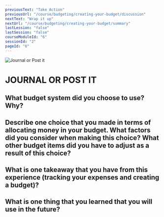 ```yaml
---
previousText: "Take Action"
previousUrl: "/course/budgeting/creating-your-budget/discussion"
nextText: "Wrap it up"
nextUrl: "/course/budgeting/creating-your-budget/summary"
lastLession: "false"
lastSession: "false"
courseModuleId: "6"
sessionId: "2"
pageId: "6"
---
```



![Journal or Post it](/assets/img/journal-it.png)
# JOURNAL OR POST IT

## What budget system did you choose to use? Why?
<sparkle-feed-post assignment-name="What budget system did you choose to use? Why?" ></sparkle-feed-post>

## Describe one choice that you made in terms of allocating money in your budget. What factors did you consider when making this choice? What other budget items did you have to adjust as a result of this choice?
<sparkle-feed-post assignment-name="Describe one choice that you made in terms of allocating money in your budget. What factors did you consider when making this choice? What other budget items did you have to adjust as a result of this choice?" ></sparkle-feed-post>

## What is one takeaway that you have from this experience (tracking your expenses and creating a budget)?
<sparkle-feed-post assignment-name="What is one takeaway that you have from this experience (tracking your expenses and creating a budget)?" ></sparkle-feed-post>

## What is one thing that you learned that you will use in the future?
<sparkle-feed-post assignment-name="What is one thing that you learned that you will use in the future?" ></sparkle-feed-post>